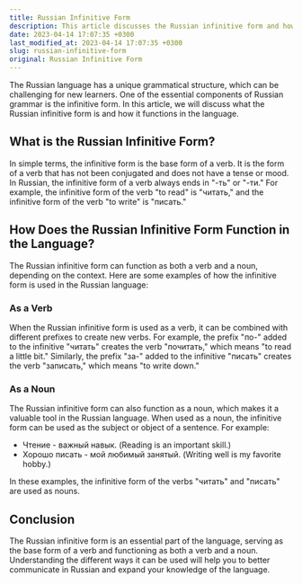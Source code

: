 ```yaml
---
title: Russian Infinitive Form
description: This article discusses the Russian infinitive form and how it functions in the language.
date: 2023-04-14 17:07:35 +0300
last_modified_at: 2023-04-14 17:07:35 +0300
slug: russian-infinitive-form
original: Russian Infinitive Form
---
```

The Russian language has a unique grammatical structure, which can be challenging for new learners. One of the essential components of Russian grammar is the infinitive form. In this article, we will discuss what the Russian infinitive form is and how it functions in the language.

## What is the Russian Infinitive Form?

In simple terms, the infinitive form is the base form of a verb. It is the form of a verb that has not been conjugated and does not have a tense or mood. In Russian, the infinitive form of a verb always ends in "-ть" or "-ти." For example, the infinitive form of the verb "to read" is "читать," and the infinitive form of the verb "to write" is "писать."

## How Does the Russian Infinitive Form Function in the Language?

The Russian infinitive form can function as both a verb and a noun, depending on the context. Here are some examples of how the infinitive form is used in the Russian language:

### As a Verb

When the Russian infinitive form is used as a verb, it can be combined with different prefixes to create new verbs. For example, the prefix "по-" added to the infinitive "читать" creates the verb "почитать," which means "to read a little bit." Similarly, the prefix "за-" added to the infinitive "писать" creates the verb "записать," which means "to write down."

### As a Noun

The Russian infinitive form can also function as a noun, which makes it a valuable tool in the Russian language. When used as a noun, the infinitive form can be used as the subject or object of a sentence. For example:

- Чтение - важный навык. (Reading is an important skill.)
- Хорошо писать - мой любимый занятый. (Writing well is my favorite hobby.)

In these examples, the infinitive form of the verbs "читать" and "писать" are used as nouns.

## Conclusion

The Russian infinitive form is an essential part of the language, serving as the base form of a verb and functioning as both a verb and a noun. Understanding the different ways it can be used will help you to better communicate in Russian and expand your knowledge of the language.
